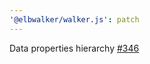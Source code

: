```yaml
---
'@elbwalker/walker.js': patch
---
```


Data properties hierarchy
[#346](https://github.com/elbwalker/walkerOS/issues/346)
